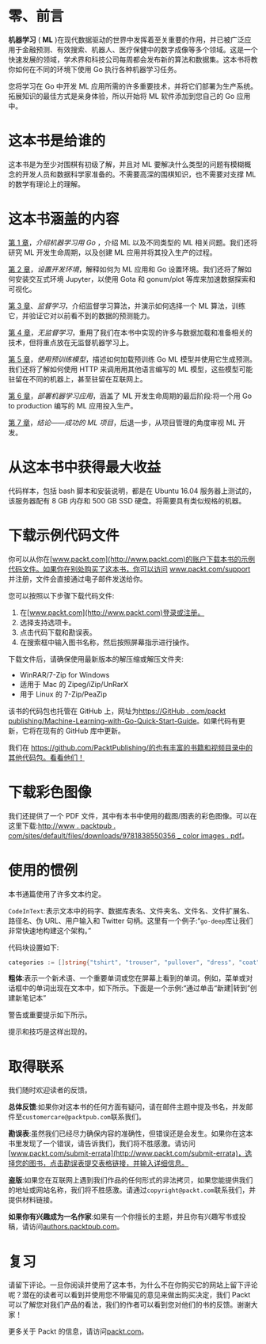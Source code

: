 

# 零、前言

**机器学习** ( **ML** )在现代数据驱动的世界中发挥着至关重要的作用，并已被广泛应用于金融预测、有效搜索、机器人、医疗保健中的数字成像等多个领域。这是一个快速发展的领域，学术界和科技公司每周都会发布新的算法和数据集。这本书将教你如何在不同的环境下使用 Go 执行各种机器学习任务。

您将学习在 Go 中开发 ML 应用所需的许多重要技术，并将它们部署为生产系统。拓展知识的最佳方式是亲身体验，所以开始将 ML 软件添加到您自己的 Go 应用中。



# 这本书是给谁的

这本书是为至少对围棋有初级了解，并且对 ML 要解决什么类型的问题有模糊概念的开发人员和数据科学家准备的。不需要高深的围棋知识，也不需要对支撑 ML 的数学有理论上的理解。



# 这本书涵盖的内容

[第 1 章](cefdc727-5b16-4942-8adb-a2d476e9d546.xhtml)，*介绍机器学习用 Go* ，介绍 ML 以及不同类型的 ML 相关问题。我们还将研究 ML 开发生命周期，以及创建 ML 应用并将其投入生产的过程。

[第 2 章](532d8304-b31d-41ef-81c1-b13f4c692824.xhtml)，*设置开发环境*，解释如何为 ML 应用和 Go 设置环境。我们还将了解如何安装交互式环境 Jupyter，以使用 Gota 和 gonum/plot 等库来加速数据探索和可视化。

[第 3 章](48817ff3-5622-4f43-88e7-d3dfccacb25d.xhtml)、*监督学习*，介绍监督学习算法，并演示如何选择一个 ML 算法，训练它，并验证它对以前看不到的数据的预测能力。

[第 4 章](26788e93-3614-413f-bcde-5580516f9c5f.xhtml)，*无监督学习*，重用了我们在本书中实现的许多与数据加载和准备相关的技术，但将重点放在无监督机器学习上。

[第 5 章](815e42bb-64e4-4f04-9dbd-c58af28f2580.xhtml)，*使用预训练模型*，描述如何加载预训练 Go ML 模型并使用它生成预测。我们还将了解如何使用 HTTP 来调用用其他语言编写的 ML 模型，这些模型可能驻留在不同的机器上，甚至驻留在互联网上。

[第 6 章](a48ed496-8a06-4293-80fb-0413d05e7a3e.xhtml)，*部署机器学习应用*，涵盖了 ML 开发生命周期的最后阶段:将一个用 Go to production 编写的 ML 应用投入生产。

[第 7 章](d4d73257-3e7d-4a00-b91c-9a677c62d007.xhtml)，*结论——成功的 ML 项目*，后退一步，从项目管理的角度审视 ML 开发。



# 从这本书中获得最大收益

代码样本，包括 bash 脚本和安装说明，都是在 Ubuntu 16.04 服务器上测试的，该服务器配有 8 GB 内存和 500 GB SSD 硬盘。将需要具有类似规格的机器。



# 下载示例代码文件

你可以从你在[www.packt.com](http://www.packt.com)的账户下载本书的示例代码文件。如果你在别处购买了这本书，你可以访问 www.packt.com/support 并注册，文件会直接通过电子邮件发送给你。

您可以按照以下步骤下载代码文件:

1.  在[www.packt.com](http://www.packt.com)登录或注册。
2.  选择支持选项卡。
3.  点击代码下载和勘误表。
4.  在搜索框中输入图书名称，然后按照屏幕指示进行操作。

下载文件后，请确保使用最新版本的解压缩或解压文件夹:

*   WinRAR/7-Zip for Windows
*   适用于 Mac 的 Zipeg/iZip/UnRarX
*   用于 Linux 的 7-Zip/PeaZip

该书的代码包也托管在 GitHub 上，网址为[https://GitHub . com/packt publishing/Machine-Learning-with-Go-Quick-Start-Guide](https://github.com/PacktPublishing/Machine-Learning-with-Go-Quick-Start-Guide)。如果代码有更新，它将在现有的 GitHub 库中更新。

我们在 https://github.com/PacktPublishing/的也有丰富的书籍和视频目录中的其他代码包。看看他们！



# 下载彩色图像

我们还提供了一个 PDF 文件，其中有本书中使用的截图/图表的彩色图像。可以在这里下载:[http://www . packtpub . com/sites/default/files/downloads/9781838550356 _ color images . pdf](http://www.packtpub.com/sites/default/files/downloads/9781838550356_ColorImages.pdf)。



# 使用的惯例

本书通篇使用了许多文本约定。

`CodeInText`:表示文本中的码字、数据库表名、文件夹名、文件名、文件扩展名、路径名、伪 URL、用户输入和 Twitter 句柄。这里有一个例子:“`go-deep`库让我们非常快速地构建这个架构。”

代码块设置如下:

```go
categories := []string{"tshirt", "trouser", "pullover", "dress", "coat", "sandal", "shirt", "shoe", "bag", "boot"}
```

**粗体**:表示一个新术语、一个重要单词或您在屏幕上看到的单词。例如，菜单或对话框中的单词出现在文本中，如下所示。下面是一个示例:“通过单击“新建|转到”创建新笔记本”

警告或重要提示如下所示。

提示和技巧是这样出现的。



# 取得联系

我们随时欢迎读者的反馈。

**总体反馈**:如果你对这本书的任何方面有疑问，请在邮件主题中提及书名，并发邮件至`customercare@packtpub.com`联系我们。

**勘误表**:虽然我们已经尽力确保内容的准确性，但错误还是会发生。如果你在这本书里发现了一个错误，请告诉我们，我们将不胜感激。请访问[www.packt.com/submit-errata](http://www.packt.com/submit-errata)，选择您的图书，点击勘误表提交表格链接，并输入详细信息。

**盗版**:如果您在互联网上遇到我们作品的任何形式的非法拷贝，如果您能提供我们的地址或网站名称，我们将不胜感激。请通过`copyright@packt.com`联系我们，并提供材料链接。

**如果你有兴趣成为一名作家**:如果有一个你擅长的主题，并且你有兴趣写书或投稿，请访问[authors.packtpub.com](http://authors.packtpub.com/)。



# 复习

请留下评论。一旦你阅读并使用了这本书，为什么不在你购买它的网站上留下评论呢？潜在的读者可以看到并使用您不带偏见的意见来做出购买决定，我们 Packt 可以了解您对我们产品的看法，我们的作者可以看到您对他们的书的反馈。谢谢大家！

更多关于 Packt 的信息，请访问[packt.com](http://www.packt.com/)。